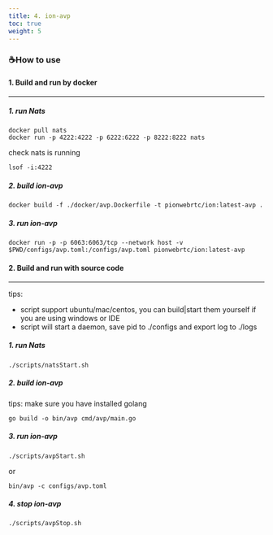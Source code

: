 ```yaml
---
title: 4. ion-avp
toc: true
weight: 5
---
```


### ☕️How to use

#### 1. Build and run by docker
---

##### 1. run Nats
```
docker pull nats
docker run -p 4222:4222 -p 6222:6222 -p 8222:8222 nats
```
check nats is running
```
lsof -i:4222
```
##### 2. build ion-avp

```
docker build -f ./docker/avp.Dockerfile -t pionwebrtc/ion:latest-avp .
```

##### 3. run ion-avp
```
docker run -p -p 6063:6063/tcp --network host -v $PWD/configs/avp.toml:/configs/avp.toml pionwebrtc/ion:latest-avp
```

#### 2. Build and run with source code
---

tips: 
* script support ubuntu/mac/centos, you can build|start them yourself if you are using windows or IDE 
* script will start a daemon, save pid to ./configs and export log to ./logs

##### 1. run Nats
```
./scripts/natsStart.sh
```
##### 2. build ion-avp
tips: make sure you have installed golang
```
go build -o bin/avp cmd/avp/main.go
```
##### 3. run ion-avp
```
./scripts/avpStart.sh
```
or
```
bin/avp -c configs/avp.toml
```
##### 4. stop ion-avp
```
./scripts/avpStop.sh
```

